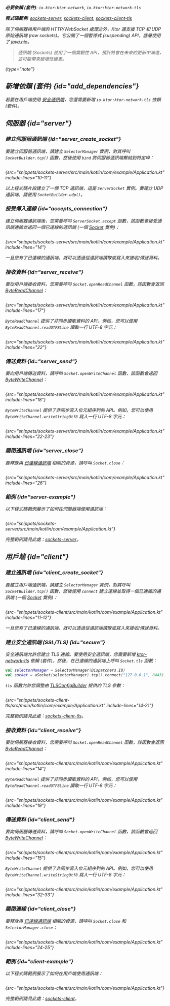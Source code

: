 [//]: # (title: 通訊端)

<show-structure for="chapter" depth="2"/>
<primary-label ref="server-plugin"/>

<var name="plugin_name" value="Sockets"/>

<tldr>
<p>
<b>必要依賴 (套件)</b>: <code>io.ktor:ktor-network</code>, <code>io.ktor:ktor-network-tls</code>
</p>
<p><b>程式碼範例</b>:
<a href="https://github.com/ktorio/ktor-documentation/tree/%ktor_version%/codeSnippets/snippets/sockets-server">sockets-server</a>,
<a href="https://github.com/ktorio/ktor-documentation/tree/%ktor_version%/codeSnippets/snippets/sockets-client">sockets-client</a>,
<a href="https://github.com/ktorio/ktor-documentation/tree/%ktor_version%/codeSnippets/snippets/sockets-client-tls">sockets-client-tls</a>
</p>
<include from="lib.topic" element-id="native_server_supported"/>
</tldr>

除了伺服器與用戶端的 HTTP/WebSocket 處理之外，Ktor 還支援 TCP 和 UDP 原始通訊端 (raw sockets)。它公開了一個暫停式 (suspending) API，底層使用了 [java.nio](https://docs.oracle.com/javase/8/docs/api/java/nio/package-summary.html)。

> 通訊端 (Sockets) 使用了一個實驗性 API，預計將會在未來的更新中演進，並可能帶來破壞性變更。
>
{type="note"}

## 新增依賴 (套件) {id="add_dependencies"}

<var name="artifact_name" value="ktor-network"/>
<include from="lib.topic" element-id="add_ktor_artifact_intro"/>
<include from="lib.topic" element-id="add_ktor_artifact"/>

若要在用戶端使用 [安全通訊端](#secure)，您還需要新增 `io.ktor:ktor-network-tls` 依賴 (套件)。

## 伺服器 {id="server"}

### 建立伺服器通訊端 {id="server_create_socket"}

要建立伺服器通訊端，請建立 `SelectorManager` 實例，對其呼叫 `SocketBuilder.tcp()` 函數，然後使用 `bind` 將伺服器通訊端繫結到特定埠：

```kotlin
```
{src="snippets/sockets-server/src/main/kotlin/com/example/Application.kt" include-lines="10-11"}

以上程式碼片段建立了一個 TCP 通訊端，這是 `ServerSocket` 實例。要建立 UDP 通訊端，請使用 `SocketBuilder.udp()`。

### 接受傳入連線 {id="accepts_connection"}

建立伺服器通訊端後，您需要呼叫 `ServerSocket.accept` 函數，該函數會接受通訊端連線並返回一個已連線的通訊端 (一個 [Socket](https://api.ktor.io/ktor-network/io.ktor.network.sockets/-socket/index.html) 實例)：

```kotlin
```
{src="snippets/sockets-server/src/main/kotlin/com/example/Application.kt" include-lines="14"}

一旦您有了已連線的通訊端，就可以透過從通訊端讀取或寫入來接收/傳送資料。

### 接收資料 {id="server_receive"}

要從用戶端接收資料，您需要呼叫 `Socket.openReadChannel` 函數，該函數會返回 [ByteReadChannel](https://api.ktor.io/ktor-io/io.ktor.utils.io/-byte-read-channel/index.html)：

```kotlin
```
{src="snippets/sockets-server/src/main/kotlin/com/example/Application.kt" include-lines="17"}

`ByteReadChannel` 提供了非同步讀取資料的 API。例如，您可以使用 `ByteReadChannel.readUTF8Line` 讀取一行 UTF-8 字元：

```kotlin
```
{src="snippets/sockets-server/src/main/kotlin/com/example/Application.kt" include-lines="22"}

### 傳送資料 {id="server_send"}

要向用戶端傳送資料，請呼叫 `Socket.openWriteChannel` 函數，該函數會返回 [ByteWriteChannel](https://api.ktor.io/ktor-io/io.ktor.utils.io/-byte-write-channel/index.html)：

```kotlin
```
{src="snippets/sockets-server/src/main/kotlin/com/example/Application.kt" include-lines="18"}

`ByteWriteChannel` 提供了非同步寫入位元組序列的 API。例如，您可以使用 `ByteWriteChannel.writeStringUtf8` 寫入一行 UTF-8 字元：

```kotlin
```
{src="snippets/sockets-server/src/main/kotlin/com/example/Application.kt" include-lines="22-23"}

### 關閉通訊端 {id="server_close"}

要釋放與 [已連線通訊端](#accepts_connection) 相關的資源，請呼叫 `Socket.close`：

```kotlin
```
{src="snippets/sockets-server/src/main/kotlin/com/example/Application.kt" include-lines="26"}

### 範例 {id="server-example"}

以下程式碼範例展示了如何在伺服器端使用通訊端：

```kotlin
```
{src="snippets/sockets-server/src/main/kotlin/com/example/Application.kt"}

完整範例請見此處：[sockets-server](https://github.com/ktorio/ktor-documentation/tree/%ktor_version%/codeSnippets/snippets/sockets-server)。

## 用戶端 {id="client"}

### 建立通訊端 {id="client_create_socket"}

要建立用戶端通訊端，請建立 `SelectorManager` 實例，對其呼叫 `SocketBuilder.tcp()` 函數，然後使用 `connect` 建立連線並取得一個已連線的通訊端 (一個 [Socket](https://api.ktor.io/ktor-network/io.ktor.network.sockets/-socket/index.html) 實例)：

```kotlin
```
{src="snippets/sockets-client/src/main/kotlin/com/example/Application.kt" include-lines="11-12"}

一旦您有了已連線的通訊端，就可以透過從通訊端讀取或寫入來接收/傳送資料。

### 建立安全通訊端 (SSL/TLS) {id="secure"}

安全通訊端允許您建立 TLS 連線。要使用安全通訊端，您需要新增 [ktor-network-tls](#add_dependencies) 依賴 (套件)。然後，在已連線的通訊端上呼叫 `Socket.tls` 函數：

```kotlin
val selectorManager = SelectorManager(Dispatchers.IO)
val socket = aSocket(selectorManager).tcp().connect("127.0.0.1", 8443).tls()
```

`tls` 函數允許您調整由 [TLSConfigBuilder](https://api.ktor.io/ktor-network/ktor-network-tls/io.ktor.network.tls/-t-l-s-config-builder/index.html) 提供的 TLS 參數：

```kotlin
```
{src="snippets/sockets-client-tls/src/main/kotlin/com/example/Application.kt" include-lines="14-21"}

完整範例請見此處：[sockets-client-tls](https://github.com/ktorio/ktor-documentation/tree/%ktor_version%/codeSnippets/snippets/sockets-client-tls)。

### 接收資料 {id="client_receive"}

要從伺服器接收資料，您需要呼叫 `Socket.openReadChannel` 函數，該函數會返回 [ByteReadChannel](https://api.ktor.io/ktor-io/io.ktor.utils.io/-byte-read-channel/index.html)：

```kotlin
```
{src="snippets/sockets-client/src/main/kotlin/com/example/Application.kt" include-lines="14"}

`ByteReadChannel` 提供了非同步讀取資料的 API。例如，您可以使用 `ByteReadChannel.readUTF8Line` 讀取一行 UTF-8 字元：

```kotlin
```
{src="snippets/sockets-client/src/main/kotlin/com/example/Application.kt" include-lines="19"}

### 傳送資料 {id="client_send"}

要向伺服器傳送資料，請呼叫 `Socket.openWriteChannel` 函數，該函數會返回 [ByteWriteChannel](https://api.ktor.io/ktor-io/io.ktor.utils.io/-byte-write-channel/index.html)：

```kotlin
```
{src="snippets/sockets-client/src/main/kotlin/com/example/Application.kt" include-lines="15"}

`ByteWriteChannel` 提供了非同步寫入位元組序列的 API。例如，您可以使用 `ByteWriteChannel.writeStringUtf8` 寫入一行 UTF-8 字元：

```kotlin
```
{src="snippets/sockets-client/src/main/kotlin/com/example/Application.kt" include-lines="32-33"}

### 關閉連線 {id="client_close"}

要釋放與 [已連線通訊端](#client_create_socket) 相關的資源，請呼叫 `Socket.close` 和 `SelectorManager.close`：

```kotlin
```
{src="snippets/sockets-client/src/main/kotlin/com/example/Application.kt" include-lines="24-25"}

### 範例 {id="client-example"}

以下程式碼範例展示了如何在用戶端使用通訊端：

```kotlin
```
{src="snippets/sockets-client/src/main/kotlin/com/example/Application.kt"}

完整範例請見此處：[sockets-client](https://github.com/ktorio/ktor-documentation/tree/%ktor_version%/codeSnippets/snippets/sockets-client)。